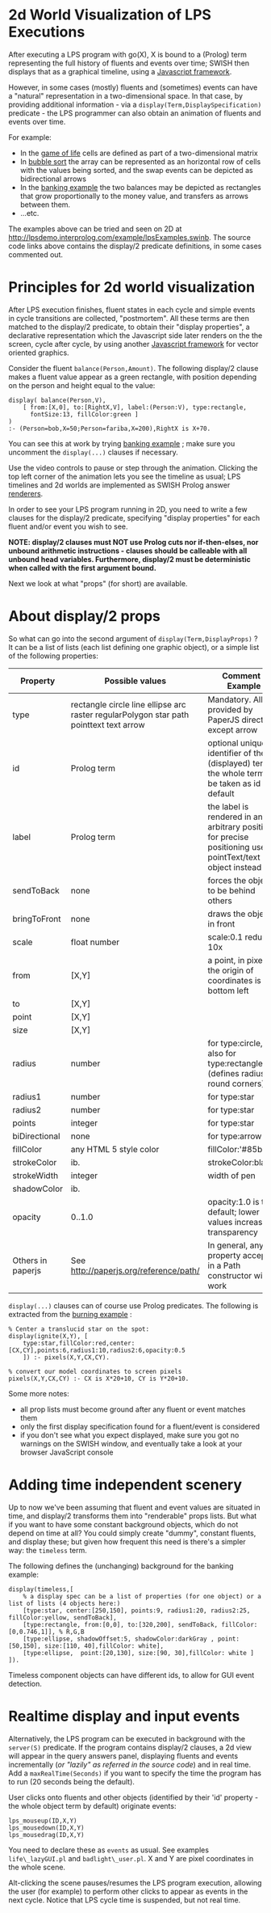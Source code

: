 # 2d World Visualization of LPS Executions #
After executing a LPS program with go(X), X is bound to a (Prolog) term representing the full history of fluents and events over time; SWISH then displays that as a graphical timeline, using a [Javascript framework](http://visjs.org/docs/timeline/).

However, in some cases (mostly) fluents and (sometimes) events can have a "natural" representation in a two-dimensional space. In that case, by providing additional information - via a `display(Term,DisplaySpecification)` predicate - the LPS programmer can also obtain an animation of fluents and events over time.

For example:

* In the [game of life](https://bitbucket.org/lpsmasters/lps_corner/src/HEAD/examples/CLOUT_workshop/life.pl) cells are defined as part of a two-dimensional matrix
* In [bubble sort](https://bitbucket.org/lpsmasters/lps_corner/src/HEAD/examples/CLOUT_workshop/bubbleSort.pl) the array can be represented as an horizontal row of cells with the values being sorted, and the swap events can be depicted as bidirectional arrows
* In the [banking example](https://bitbucket.org/lpsmasters/lps_corner/src/HEAD/examples/CLOUT_workshop/bankTransfer.pl) the two balances may be depicted as rectangles that grow proportionally to the money value, and transfers as arrows between them.
* ...etc.

The examples above can be tried and seen on 2D at <http://lpsdemo.interprolog.com/example/lpsExamples.swinb>. The source code links above contains the display/2 predicate definitions, in some cases commented out.

# Principles for 2d world visualization #

After LPS execution finishes, fluent states in each cycle and simple events in cycle transitions are collected, "postmortem". All these terms are then matched to the display/2 predicate, to obtain their "display properties", a declarative representation which the Javascript side later renders  on the the screen, cycle after cycle, by using another [Javascript framework](http://paperjs.org) for vector oriented graphics.

Consider the fluent `balance(Person,Amount)`. The following display/2 clause makes a fluent value appear as a green rectangle, with position depending on the person and height equal to the value:

	display( balance(Person,V), 
		[ from:[X,0], to:[RightX,V], label:(Person:V), type:rectangle, 
		  fontSize:13, fillColor:green ]
	) 
	:- (Person=bob,X=50;Person=fariba,X=200),RightX is X+70.

You can see this at work by trying [banking example](http://lpsdemo.interprolog.com/example/bankTransfer.pl) ; make sure you uncomment the `display(...)` clauses if necessary. 

Use the video controls to pause or step through the animation. Clicking the top left corner of the animation lets you see the timeline as usual; LPS timelines and 2d worlds are implemented as SWISH Prolog answer [renderers](http://lpsdemo.interprolog.com/example/rendering.swinb).

In order to see your LPS program running in 2D, you need to write a few clauses for the display/2 predicate, specifying "display properties" for each fluent and/or event you wish to see. 

**NOTE: display/2 clauses must NOT use Prolog cuts nor if-then-elses, nor unbound arithmetic instructions - clauses should be calleable with all unbound head variables. Furthermore, display/2 must be deterministic when called with the first argument bound.**

Next we look at what "props" (for short) are available.


# About display/2 props #

So what can go into the second argument of `display(Term,DisplayProps)` ?
It can be a list of lists (each list defining one graphic object), or a simple list of the following properties:


Property  | Possible values | Comment / Example
------------- | -------------| ----
type | rectangle circle line ellipse arc raster regularPolygon star path pointtext text arrow| Mandatory. All provided by PaperJS directly, except arrow
id | Prolog term | optional unique identifier of the (displayed) term; the whole term will be taken as id by default
label  | Prolog term | the label is rendered in an arbitrary position; for precise positioning use a pointText/text object instead
sendToBack | none| forces the object to be behind others
bringToFront | none | draws the object in front
scale | float number | scale:0.1   reduce 10x
from | [X,Y] | a point, in pixels; the origin of coordinates is bottom left
to | [X,Y] |
point | [X,Y] |
size | [X,Y] |
radius | number | for type:circle, but also for type:rectangle (defines radius of round corners)
radius1 | number | for type:star
radius2 | number | for type:star
points | integer | for type:star
biDirectional | none | for type:arrow
fillColor|any HTML 5 style color| fillColor:'#85bb65'
strokeColor|ib.|strokeColor:black
strokeWidth|integer|width of pen
shadowColor|ib.|
opacity|0..1.0|opacity:1.0 is the default; lower values increase transparency
Others in paperjs|See <http://paperjs.org/reference/path/>|In general, any property accepted in a Path constructor will work

`display(...)` clauses can of course use Prolog predicates. The following is extracted from the [burning example](http://lpsdemo.interprolog.com/example/burning.pl) :

	% Center a translucid star on the spot:
	display(ignite(X,Y), [
		type:star,fillColor:red,center:[CX,CY],points:6,radius1:10,radius2:6,opacity:0.5
		]) :- pixels(X,Y,CX,CY).

	% convert our model coordinates to screen pixels
	pixels(X,Y,CX,CY) :- CX is X*20+10, CY is Y*20+10.

Some more notes: 

* all prop lists must become ground after any fluent or event matches them
* only the first display specification found for a fluent/event is considered
* if you don't see what you expect displayed, make sure you got no warnings on the SWISH window, and eventually take a look at your browser JavaScript console

# Adding time independent scenery #

Up to now we've been assuming that fluent and event values are situated in time, and display/2 transforms them into "renderable" props lists. But what if you want to have some constant background objects, which do not depend on time at all? You could simply create "dummy", constant fluents, and display these; but given how frequent this need is there's a simpler way: the `timeless` term. 

The following defines the (unchanging) background for the banking example:

	display(timeless,[ 
    	% a display spec can be a list of properties (for one object) or a list of lists (4 objects here:)
    	[type:star, center:[250,150], points:9, radius1:20, radius2:25, fillColor:yellow, sendToBack],
    	[type:rectangle, from:[0,0], to:[320,200], sendToBack, fillColor:[0,0.746,1]], % R,G,B
    	[type:ellipse, shadowOffset:5, shadowColor:darkGray , point:[50,150], size:[110, 40],fillColor: white],
    	[type:ellipse,  point:[20,130], size:[90, 30],fillColor: white ]
	]). 

Timeless component objects can have different ids, to allow for GUI event detection.

# Realtime display and input events #

Alternatively, the LPS program can be executed in background with the ```server(S)``` predicate. If the program contains display/2 clauses, a 2d view will appear in the query answers panel, displaying fluents and events incrementally (*or "lazily" as referred in the source code*) and in real time. Add a ```maxRealTime(Seconds)``` if you want to specify the time the program has to run (20 seconds being the default).

User clicks onto fluents and other objects (identified by their 'id' property - the whole object term by default) originate events:

```
lps_mouseup(ID,X,Y)
lps_mousedown(ID,X,Y)
lps_mousedrag(ID,X,Y)
```

You need to declare these as ```events``` as usual. See examples ```life\_lazyGUI.pl``` and ```badlight\_user.pl```. X and Y are pixel coordinates in the whole scene. 

Alt-clicking the scene pauses/resumes the LPS program execution, allowing the user (for example) to perform other clicks to appear as events in the next cycle. Notice that LPS cycle time is suspended, but not real time.

